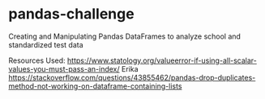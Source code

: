 # pandas-challenge
Creating and Manipulating Pandas DataFrames to analyze school and standardized test data

Resources Used:
https://www.statology.org/valueerror-if-using-all-scalar-values-you-must-pass-an-index/
Erika 
https://stackoverflow.com/questions/43855462/pandas-drop-duplicates-method-not-working-on-dataframe-containing-lists

